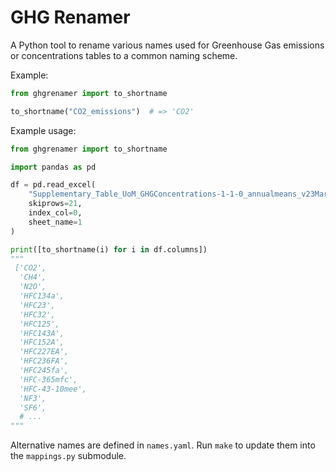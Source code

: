 GHG Renamer
===========

A Python tool to rename various names used for Greenhouse Gas emissions or
concentrations tables to a common naming scheme.

Example:

```python
from ghgrenamer import to_shortname

to_shortname("CO2_emissions")  # => 'CO2'

```

Example usage:

```python
from ghgrenamer import to_shortname

import pandas as pd

df = pd.read_excel(
    "Supplementary_Table_UoM_GHGConcentrations-1-1-0_annualmeans_v23March2017.xls",
    skiprows=21,
    index_col=0,
    sheet_name=1
)

print([to_shortname(i) for i in df.columns])
"""
 ['CO2',
  'CH4',
  'N2O',
  'HFC134a',
  'HFC23',
  'HFC32',
  'HFC125',
  'HFC143A',
  'HFC152A',
  'HFC227EA',
  'HFC236FA',
  'HFC245fa',
  'HFC-365mfc',
  'HFC-43-10mee',
  'NF3',
  'SF6',
  # ...
"""
```

Alternative names are defined in `names.yaml`.
Run `make` to update them into the `mappings.py` submodule.
